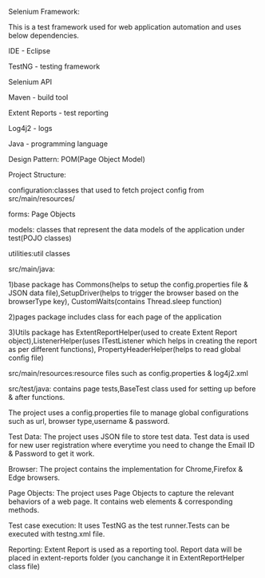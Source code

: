 Selenium Framework:

This is a test framework used for web application automation and uses below dependencies.

IDE - Eclipse

TestNG - testing framework

Selenium API

Maven - build tool

Extent Reports - test reporting

Log4j2 - logs

Java - programming language

Design Pattern: POM(Page Object Model)

Project Structure:

configuration:classes that used to fetch project config from src/main/resources/

forms: Page Objects

models: classes that represent the data models of the application under test(POJO classes)

utilities:util classes

src/main/java:

1)base package has Commons(helps to setup the config.properties file & JSON data file),SetupDriver(helps to trigger the browser based on the browserType key), CustomWaits(contains Thread.sleep function) 

2)pages package includes class for each page of the application

3)Utils package has ExtentReportHelper(used to create Extent Report object),ListenerHelper(uses ITestListener which helps in creating the report as per different functions),
PropertyHeaderHelper(helps to read global config file)

src/main/resources:resource files such as config.properties & log4j2.xml

src/test/java: contains page tests,BaseTest class used for setting up before & after functions.


The project uses a config.properties file to manage global configurations such as url, browser type,username & password.

Test Data:
The project uses JSON file to store test data. Test data is used for new user registration where everytime you need to change the Email ID & Password to get it work.

Browser:
The project contains the implementation for Chrome,Firefox & Edge browsers. 

Page Objects:
The project uses Page Objects to capture the relevant behaviors of a web page. It contains web elements & corresponding methods.

Test case execution:
It uses TestNG as the test runner.Tests can be executed with testng.xml file.

Reporting:
Extent Report is used as a reporting tool. Report data will be placed in extent-reports folder (you canchange it in ExtentReportHelper class file)
